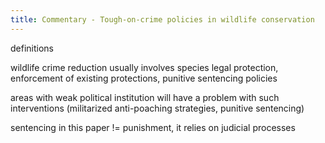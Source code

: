 ```yaml
---
title: Commentary - Tough-on-crime policies in wildlife conservation
---
```


definitions

wildlife crime reduction usually involves species legal protection, enforcement of existing protections, punitive sentencing policies


areas with weak political institution will have a problem with such interventions (militarized anti-poaching strategies, punitive sentencing)

sentencing in this paper != punishment, it relies on judicial processes

